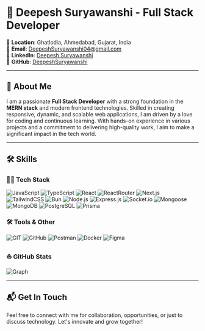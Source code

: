 # 🚀 Deepesh Suryawanshi - Full Stack Developer

📍 **Location**: Ghatlodia, Ahmedabad, Gujarat, India  
📧 **Email**: [DeepeshSuryawanshi04@gmail.com](mailto:DeepeshSuryawanshi04@gmail.com)  
🔗 **LinkedIn**: [Deepesh Suryawanshi](https://www.linkedin.com/in/deepesh-suryawanshi/)  
🐙 **GitHub**: [DeepeshSuryawanshi](https://github.com/DeepeshSuryawanshi)

---

## 🌟 **About Me**

I am a passionate **Full Stack Developer** with a strong foundation in the **MERN stack** and modern frontend technologies. Skilled in creating responsive, dynamic, and scalable web applications, I am driven by a love for coding and continuous learning. With hands-on experience in various projects and a commitment to delivering high-quality work, I aim to make a significant impact in the tech world.

---

## 🛠️ **Skills**

### **👨‍💻 Tech Stack**

![JavaScript](https://img.shields.io/badge/-JavaScript-000?style=for-the-badge&logo=javascript&logoColor=F0DB4F) ![TypeScript](https://img.shields.io/badge/-TypeScript-000?style=for-the-badge&logo=typescript&logoColor=007ACC) ![React](https://img.shields.io/badge/-React-000?style=for-the-badge&logo=react&logoColor=61DBFB) ![ReactRouter](https://img.shields.io/badge/-React_Router-000?style=for-the-badge&logo=react-router&logoColor=white) ![Next.js](https://img.shields.io/badge/Next.js-black?style=for-the-badge&logo=next.js&logoColor=white) ![TailwindCSS](https://img.shields.io/badge/-Tailwind_CSS-000?style=for-the-badge&logo=tailwindcss) ![Bun](https://img.shields.io/badge/-Bun-000?style=for-the-badge&logo=bun) ![Node.js](https://img.shields.io/badge/node.js-000?style=for-the-badge&logo=node.js&logoColor=3c873a) ![Express.js](https://img.shields.io/badge/express.js-000.svg?style=for-the-badge&logo=express&logoColor=%2361DAFB) ![Socket.io](https://img.shields.io/badge/Socket.io-black?style=for-the-badge&logo=socket.io&badgeColor=010101) ![Mongoose](https://img.shields.io/badge/-Mongoose-000?style=for-the-badge&logo=mongoose&logoColor=880E4F) ![MongoDB](https://img.shields.io/badge/-mongodb-000?style=for-the-badge&logo=mongodb) ![PostgreSQL](https://img.shields.io/badge/-PostgreSQL-000?style=for-the-badge&logo=postgresql) ![Prisma](https://img.shields.io/badge/-Prisma-000?style=for-the-badge&logo=prisma)

### **🛠️ Tools & Other**

![GIT](https://img.shields.io/badge/-GIT-000?style=for-the-badge&logo=git) ![GitHub](https://img.shields.io/badge/-github-000?style=for-the-badge&logo=github) ![Postman](https://img.shields.io/badge/-postman-000?style=for-the-badge&logo=postman) ![Docker](https://img.shields.io/badge/-Docker-000?style=for-the-badge&logo=docker&logoColor=2496ED) ![Figma](https://img.shields.io/badge/-figma-000?style=for-the-badge&logo=figma)

### **⛵ GitHub Stats**

![Graph](https://github-readme-activity-graph.vercel.app/graph?username=shekharsikku&theme=github-compact)

---
## 📬 **Get In Touch**
Feel free to connect with me for collaboration, opportunities, or just to discuss technology. Let's innovate and grow together!
